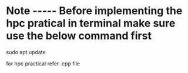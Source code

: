 
# Note ----- Before implementing the hpc pratical in terminal make sure use the below command first 
 sudo apt update
 
 for hpc practical refer .cpp file
 
